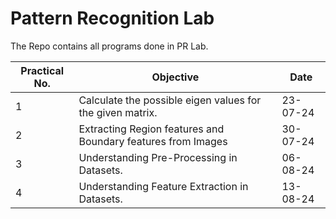 # Pattern Recognition Lab

The Repo contains all programs done in PR Lab.

| Practical No. | Objective                                                    | Date     |
| ------------- | ------------------------------------------------------------ | -------- |
| 1             | Calculate the possible eigen values for the given matrix.    | 23-07-24 |
| 2             | Extracting Region features and Boundary features from Images | 30-07-24 |
| 3             | Understanding Pre-Processing in Datasets.                    | 06-08-24 |
| 4             | Understanding Feature Extraction in Datasets.                | 13-08-24 |
